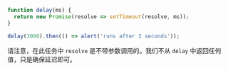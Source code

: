 ```js run
function delay(ms) {
  return new Promise(resolve => setTimeout(resolve, ms));
}

delay(3000).then(() => alert('runs after 3 seconds'));
```

请注意，在此任务中 `resolve` 是不带参数调用的。我们不从 `delay` 中返回任何值，只是确保延迟即可。

